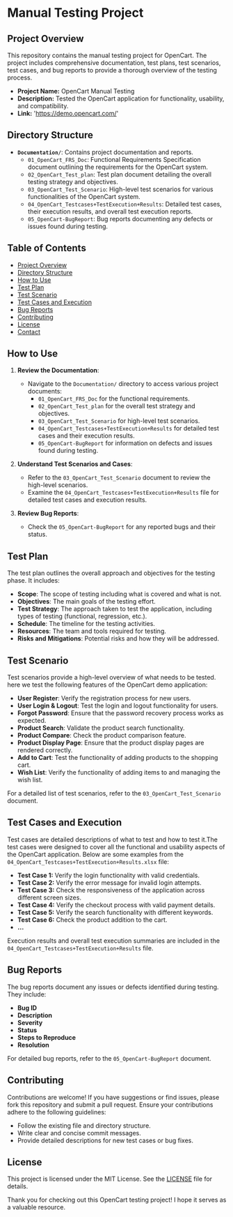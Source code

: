 # Manual Testing Project

## Project Overview
This repository contains the manual testing project for OpenCart. The project includes comprehensive documentation, test plans, test scenarios, test cases, and bug reports to provide a thorough overview of the testing process.
- **Project Name:** OpenCart Manual Testing
- **Description:** Tested the OpenCart application for functionality, usability, and compatibility.
- **Link:** 'https://demo.opencart.com/'


## Directory Structure
- **`Documentation/`**: Contains project documentation and reports.
  - `01_OpenCart_FRS_Doc`: Functional Requirements Specification document outlining the requirements for the OpenCart system.
  - `02_OpenCart_Test_plan`: Test plan document detailing the overall testing strategy and objectives.
  - `03_OpenCart_Test_Scenario`: High-level test scenarios for various functionalities of the OpenCart system.
  - `04_OpenCart_Testcases+TestExecution+Results`: Detailed test cases, their execution results, and overall test execution reports.
  - `05_OpenCart-BugReport`: Bug reports documenting any defects or issues found during testing.

## Table of Contents
- [Project Overview](#project-overview)
- [Directory Structure](#directory-structure)
- [How to Use](#how-to-use)
- [Test Plan](#test-plan)
- [Test Scenario](#test-scenario)
- [Test Cases and Execution](#test-cases-and-execution)
- [Bug Reports](#bug-reports)
- [Contributing](#contributing)
- [License](#license)
- [Contact](#contact)

## How to Use
1. **Review the Documentation**:
   - Navigate to the `Documentation/` directory to access various project documents:
     - `01_OpenCart_FRS_Doc` for the functional requirements.
     - `02_OpenCart_Test_plan` for the overall test strategy and objectives.
     - `03_OpenCart_Test_Scenario` for high-level test scenarios.
     - `04_OpenCart_Testcases+TestExecution+Results` for detailed test cases and their execution results.
     - `05_OpenCart-BugReport` for information on defects and issues found during testing.

2. **Understand Test Scenarios and Cases**:
   - Refer to the `03_OpenCart_Test_Scenario` document to review the high-level scenarios.
   - Examine the `04_OpenCart_Testcases+TestExecution+Results` file for detailed test cases and execution results.

3. **Review Bug Reports**:
   - Check the `05_OpenCart-BugReport` for any reported bugs and their status.

## Test Plan
The test plan outlines the overall approach and objectives for the testing phase. It includes:
- **Scope**: The scope of testing including what is covered and what is not.
- **Objectives**: The main goals of the testing effort.
- **Test Strategy**: The approach taken to test the application, including types of testing (functional, regression, etc.).
- **Schedule**: The timeline for the testing activities.
- **Resources**: The team and tools required for testing.
- **Risks and Mitigations**: Potential risks and how they will be addressed.

## Test Scenario
Test scenarios provide a high-level overview of what needs to be tested. here we test the following features of the OpenCart demo application:
- **User Register**: Verify the registration process for new users.
- **User Login & Logout**: Test the login and logout functionality for users.
- **Forgot Password**: Ensure that the password recovery process works as expected.
- **Product Search**: Validate the product search functionality.
- **Product Compare**: Check the product comparison feature.
- **Product Display Page**: Ensure that the product display pages are rendered correctly.
- **Add to Cart**: Test the functionality of adding products to the shopping cart.
- **Wish List**: Verify the functionality of adding items to and managing the wish list.

For a detailed list of test scenarios, refer to the `03_OpenCart_Test_Scenario` document.

## Test Cases and Execution
Test cases are detailed descriptions of what to test and how to test it.The test cases were designed to cover all the functional and usability aspects of the OpenCart application. Below are some examples from the `04_OpenCart_Testcases+TestExecution+Results.xlsx` file:

- **Test Case 1:** Verify the login functionality with valid credentials.
- **Test Case 2:** Verify the error message for invalid login attempts.
- **Test Case 3:** Check the responsiveness of the application across different screen sizes.
- **Test Case 4:** Verify the checkout process with valid payment details.
- **Test Case 5:** Verify the search functionality with different keywords.
- **Test Case 6:** Check the product addition to the cart.
- **...**

Execution results and overall test execution summaries are included in the `04_OpenCart_Testcases+TestExecution+Results` file.

## Bug Reports
The bug reports document any issues or defects identified during testing. They include:
- **Bug ID**
- **Description**
- **Severity**
- **Status**
- **Steps to Reproduce**
- **Resolution**

For detailed bug reports, refer to the `05_OpenCart-BugReport` document.

## Contributing
Contributions are welcome! If you have suggestions or find issues, please fork this repository and submit a pull request. Ensure your contributions adhere to the following guidelines:
- Follow the existing file and directory structure.
- Write clear and concise commit messages.
- Provide detailed descriptions for new test cases or bug fixes.

## License
This project is licensed under the MIT License. See the [LICENSE](LICENSE) file for details.

Thank you for checking out this OpenCart testing project! I hope it serves as a valuable resource.
